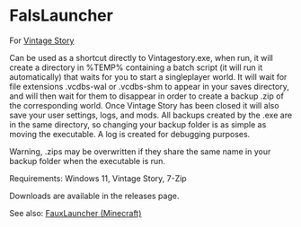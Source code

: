 # FalsLauncher

For [Vintage Story](https://www.vintagestory.at/)

Can be used as a shortcut directly to Vintagestory.exe, when run, it will create a directory in %TEMP% containing a batch script (it will run it automatically) that waits for you to start a singleplayer world. It will wait for file extensions .vcdbs-wal or .vcdbs-shm to appear in your saves directory, and will then wait for them to disappear in order to create a backup .zip of the corresponding world. Once Vintage Story has been closed it will also save your user settings, logs, and mods. All backups created by the .exe are in the same directory, so changing your backup folder is as simple as moving the executable. A log is created for debugging purposes.

Warning, .zips may be overwritten if they share the same name in your backup folder when the executable is run.

Requirements: Windows 11, Vintage Story, 7-Zip

Downloads are available in the releases page.

See also: [FauxLauncher (Minecraft)](https://github.com/daslyg/FauxLauncher)
